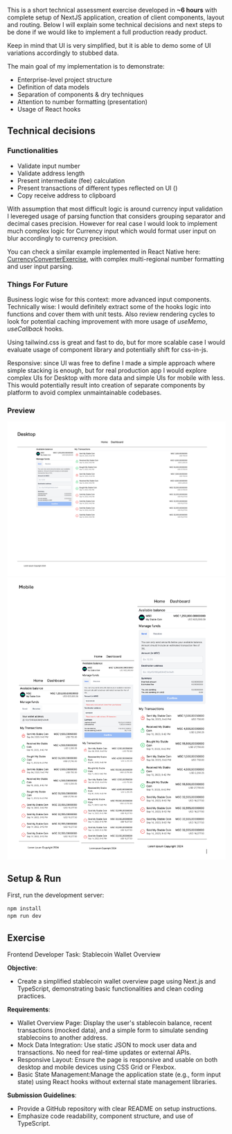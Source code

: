 This is a short technical assessment exercise developed in **~6 hours** with complete setup of NextJS application,
creation of client components, layout and routing. Below I will explain some technical decisions and next steps to be
done if we would like to implement a full production ready product.

Keep in mind that UI is very simplified, but it is able to demo some of UI variations accordingly to stubbed data.

The main goal of my implementation is to demonstrate:

- Enterprise-level project structure
- Definition of data models
- Separation of components & dry techniques
- Attention to number formatting (presentation)
- Usage of React hooks

## Technical decisions

### Functionalities

- Validate input number
- Validate address length
- Present intermediate (fee) calculation
- Present transactions of different types reflected on UI ()
- Copy receive address to clipboard

With assumption that most difficult logic is around currency input validation I levereged usage of parsing function that
considers grouping separator and decimal cases precision. However for real case I would look to implement much complex
logic for Currency input which would format user input on blur accordingly to currency precision.

You can check a similar example implemented in React Native
here: [CurrencyConverterExercise](https://github.com/mkmule/CurrencyConverterExercise/tree/main), with complex
multi-regional number formatting and user input parsing.

### Things For Future

Business logic wise for this context: more advanced input components. Technically wise: I would definitely extract some
of the hooks logic into functions and cover them with unit tests.
Also review rendering cycles to look for potential caching improvement with more usage of _useMemo_, _useCallback_
hooks.

Using tailwind.css is great and fast to do, but for more scalable case I would evaluate usage of component library and
potentially shift for css-in-js.

Responsive: since UI was free to define I made a simple approach where simple stacking is enough, but for real
production app I would explore complex UIs for Desktop with more data and simple UIs for mobile with less. This would
potentially result into creation of separate components by platform to avoid complex unmaintainable codebases.

### Preview

![Main screen](https://github.com/mkmule/my-stable-wallet/blob/main/demo/deskop.png?raw=true)
![Main screen](https://github.com/mkmule/my-stable-wallet/blob/main/demo/mobile.png?raw=true)

## Setup & Run

First, run the development server:

```bash
npm install
npm run dev 
```

## Exercise

Frontend Developer Task: Stablecoin Wallet Overview

**Objective**:

- Create a simplified stablecoin wallet overview page using Next.js and TypeScript, demonstrating basic functionalities
  and clean coding practices.

**Requirements**:

- Wallet Overview Page: Display the user's stablecoin balance, recent transactions (mocked data), and a simple form to
  simulate sending stablecoins to another address.
- Mock Data Integration: Use static JSON to mock user data and transactions. No need for real-time updates or external
  APIs.
- Responsive Layout: Ensure the page is responsive and usable on both desktop and mobile devices using CSS Grid or
  Flexbox.
- Basic State Management:Manage the application state (e.g., form input state) using React hooks without external state
  management libraries.

**Submission Guidelines**:

- Provide a GitHub repository with clear README on setup instructions.
- Emphasize code readability, component structure, and use of TypeScript.

